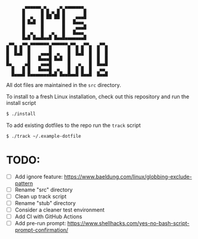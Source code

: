 ```
       ▄▄▄▄▄▄ ▄     ▄ ▄▄▄▄▄▄▄         
      █      █ █ ▄ █ █       █        
      █  ▄   █ ██ ██ █    ▄▄▄█        
      █ █▄█  █       █   █▄▄▄         
      █      █       █    ▄▄▄█        
      █  ▄   █   ▄   █   █▄▄▄         
      █▄█ █▄▄█▄▄█ █▄▄█▄▄▄▄▄▄▄█        
 ▄▄   ▄▄ ▄▄▄▄▄▄▄ ▄▄▄▄▄▄ ▄▄   ▄▄    ▄▄ 
█  █ █  █       █      █  █ █  █  █  █
█  █▄█  █    ▄▄▄█  ▄   █  █▄█  █  █  █
█       █   █▄▄▄█ █▄█  █       █  █  █
█▄     ▄█    ▄▄▄█      █   ▄   █  █▄▄█
  █   █ █   █▄▄▄█  ▄   █  █ █  █   ▄▄ 
  █▄▄▄█ █▄▄▄▄▄▄▄█▄█ █▄▄█▄▄█ █▄▄█  █▄▄█

```

All dot files are maintained in the `src` directory.

To install to a fresh Linux installation, check out this repository and run the install script

```bash
$ ./install
```

To add existing dotfiles to the repo run the `track` script

```bash
$ ./track ~/.example-dotfile
```


# TODO:

 * [ ] Add ignore feature: https://www.baeldung.com/linux/globbing-exclude-pattern
 * [ ] Rename "src" directory
 * [ ] Clean up track script
 * [ ] Rename "stub" directory
 * [ ] Consider a cleaner test environment
 * [ ] Add CI with GitHub Actions
 * [ ] Add pre-run prompt: https://www.shellhacks.com/yes-no-bash-script-prompt-confirmation/
